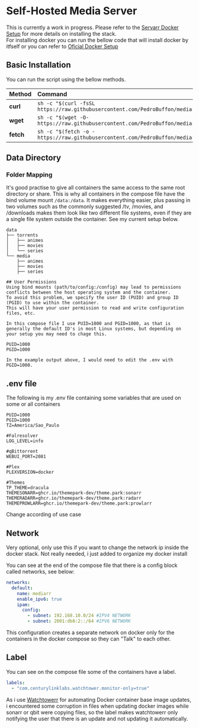 # Self-Hosted Media Server

This is currently a work in progress. Please refer to the [Servarr Docker Setup](https://wiki.servarr.com/docker-guide) for more details on installing the stack.<br>
For installing docker you can run the bellow code that will install docker by itfself or you can refer to [Oficial Docker Setup](https://docs.docker.com/engine/install)

## Basic Installation

You can run the script using the bellow methods.

| Method    | Command                                                                                           |
| :-------- | :------------------------------------------------------------------------------------------------ |
| **curl**  | `sh -c "$(curl -fsSL https://raw.githubusercontent.com/PedroBuffon/mediarr/main/install.sh)"` |
| **wget**  | `sh -c "$(wget -O- https://raw.githubusercontent.com/PedroBuffon/mediarr/main/install.sh)"`   |
| **fetch** | `sh -c "$(fetch -o - https://raw.githubusercontent.com/PedroBuffon/mediarr/main/install.sh)"` |

## Data Directory

### Folder Mapping

It's good practise to give all containers the same access to the same root directory or share. This is why all containers in the compose file have the bind volume mount ```/data:/data```. It makes everything easier, plus passing in two volumes such as the commonly suggested /tv, /movies, and /downloads makes them look like two different file systems, even if they are a single file system outside the container. See my current setup below.

```text
data
├── torrents
│   ├── animes
│   ├── movies 
│   └── series
└── media
    ├── animes
    ├── movies
    ├── series

## User Permissions
Using bind mounts (path/to/config:/config) may lead to permissions conflicts between the host operating system and the container.
To avoid this problem, we specify the user ID (PUID) and group ID (PGID) to use within the container.
This will have your user permission to read and write configuration files, etc.

In this compose file I use PUID=1000 and PGID=1000, as that is generally the default ID's in most Linux systems, but depending on your setup you may need to chage this.

PUID=1000
PGID=1000

In the example output above, I would need to edit the .env with PGID=1000.
```

## .env file

The following is my .env file containing some variables that are used on some or all containers

```text
PUID=1000
PGID=1000
TZ=America/Sao_Paulo

#Falresolver
LOG_LEVEL=info

#qBittorrent
WEBUI_PORT=2081

#Plex
PLEXVERSION=docker

#Themes
TP_THEME=dracula
THEMESONARR=ghcr.io/themepark-dev/theme.park:sonarr
THEMERADARR=ghcr.io/themepark-dev/theme.park:radarr
THEMEPROWLARR=ghcr.io/themepark-dev/theme.park:prowlarr
```

Change according of use case

## Network

Very optional, only use this if you want to change the network ip inside the docker stack. Not really needed, i just added to organize my docker install

You can see at the end of the compose file that there is a config block called networks, see below:

```yml
networks:
  default:
    name: mediarr
    enable_ipv6: true
    ipam:
      config:
        - subnet: 192.168.10.0/24 #IPV4 NETWORK
        - subnet: 2001:db8:2::/64 #IPV6 NETWORK
```

This configuration creates a separate network on docker only for the containers in the docker compose so they can "Talk" to each other.

## Label

You can see on the compose file some of the containers have a label.

```yml
labels:
  - "com.centurylinklabs.watchtower.monitor-only=true"
```

As i use [Watchtowerr](https://github.com/containrrr/watchtower) for automating Docker container base image updates, i encountered some corruption in files when updating docker images while sonarr or qbit were copying files, so the label makes watchtowerr only notifying the user that there is an update and not updating it automatically.
